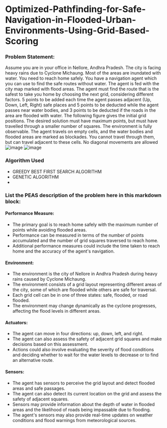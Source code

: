 # Optimized-Pathfinding-for-Safe-Navigation-in-Flooded-Urban-Environments-Using-Grid-Based-Scoring
### Problem Statement:
Assume you are in your office in Nellore, Andhra Pradesh. The city is facing heavy rains 
due to Cyclone Michaung. Most of the areas are inundated with water. You need to reach 
home safely. You have a navigation agent which you can use to find the safe routes without 
water. The agent is fed with the city map marked with flood areas. The agent must 
find the route that is the safest to take you home by choosing the next grid, considering 
different factors. 5 points to be added each time the agent passes adjacent (Up, Down, Left, 
Right) safe places and 5 points to be deducted while the agent passes near water bodies, 
and 3 points to be deducted if the roads in the area are flooded with water. The following figure 
gives the initial grid positions. The desired solution must have maximum points, but must have 
travelled through a smaller number of squares. The environment is fully observable. The 
agent travels on empty cells, and the water bodies and flooded areas are marked as 
blockades. You cannot travel through them, but can travel adjacent to these cells. No diagonal 
movements are allowed
![image](https://github.com/user-attachments/assets/50ea59d5-42d5-4d2c-aaf1-bf30147abcd8)
![image](https://github.com/user-attachments/assets/7f1bdca4-8847-4da1-b736-85822105c536)

### Algorithm Used
- GREEDY BEST FIRST SEARCH ALGORITHM
- GENETIC ALGORITHM
- 
### List the PEAS description of the problem here in this markdown block:

#### Performance Measure:
- The primary goal is to reach home safely with the maximum number of points while avoiding flooded areas.
- Performance can be measured in terms of the number of points accumulated and the number of grid squares traversed to reach home.
- Additional performance measures could include the time taken to reach home and the accuracy of the agent's navigation.

#### Environment:
- The environment is the city of Nellore in Andhra Pradesh during heavy rains caused by Cyclone Michaung.
- The environment consists of a grid layout representing different areas of the city, some of which are flooded while others are safe for traversal.
- Each grid cell can be in one of three states: safe, flooded, or road flooded.
- The environment may change dynamically as the cyclone progresses, affecting the flood levels in different areas.

#### Actuators:
- The agent can move in four directions: up, down, left, and right.
- The agent can also assess the safety of adjacent grid squares and make decisions based on this assessment.
- Actions could also involve evaluating the severity of flood conditions and deciding whether to wait for the water levels to decrease or to find an alternative route.

#### Sensors:
- The agent has sensors to perceive the grid layout and detect flooded areas and safe passages.
- The agent can also detect its current location on the grid and assess the safety of adjacent squares.
- Sensors may provide information about the depth of water in flooded areas and the likelihood of roads being impassable due to flooding.
- The agent's sensors may also provide real-time updates on weather conditions and flood warnings from meteorological sources.
